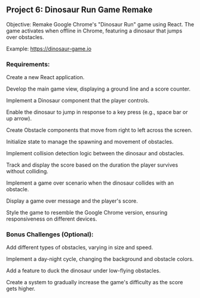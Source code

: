 ## Project 6: Dinosaur Run Game Remake
Objective: Remake Google Chrome's "Dinosaur Run" game using React. The game activates when offline in Chrome, featuring a dinosaur that jumps over obstacles.

Example: https://dinosaur-game.io

### Requirements:
Create a new React application.

Develop the main game view, displaying a ground line and a score counter.

Implement a Dinosaur component that the player controls.

Enable the dinosaur to jump in response to a key press (e.g., space bar or up arrow).

Create Obstacle components that move from right to left across the screen.

Initialize state to manage the spawning and movement of obstacles.

Implement collision detection logic between the dinosaur and obstacles.

Track and display the score based on the duration the player survives without colliding.

Implement a game over scenario when the dinosaur collides with an obstacle.

Display a game over message and the player's score.

Style the game to resemble the Google Chrome version, ensuring responsiveness on different devices.

### Bonus Challenges (Optional):

Add different types of obstacles, varying in size and speed.

Implement a day-night cycle, changing the background and obstacle colors.

Add a feature to duck the dinosaur under low-flying obstacles.

Create a system to gradually increase the game's difficulty as the score gets higher.